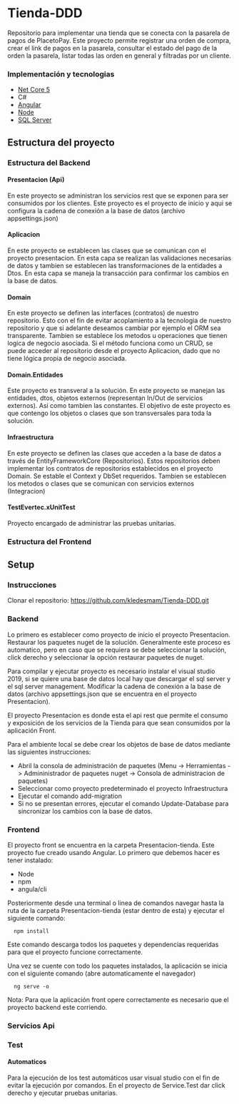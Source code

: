 # Tienda-DDD
Repositorio para implementar una tienda que se conecta con la pasarela de pagos de PlacetoPay.
Este proyecto permite registrar una orden de compra, crear el link de pagos en la pasarela, consultar el estado del pago de la orden la pasarela, listar todas las orden en general y filtradas por un cliente.

### Implementación y tecnologias
* [Net Core 5](https://visualstudio.microsoft.com/es/)
* C#
* [Angular](https://angular.io/)
* [Node](https://nodejs.org/es/)
* [SQL Server](https://www.microsoft.com/es-es/sql-server/sql-server-downloads) 

## Estructura del proyecto
### Estructura del Backend
#### Presentacion (Api)
En este proyecto se administran los servicios rest que se exponen para ser consumidos por los clientes. Este proyecto es el proyecto de inicio y aqui se configura la cadena de conexión a la base de datos (archivo appsettings.json)
#### Aplicacion
En este proyecto se establecen las clases que se comunican con el proyecto presentacion. En esta capa se realizan las validaciones necesarias de datos y tambien se establecen las transformaciones de la entidades a Dtos. En esta capa se maneja la transacción para confirmar los cambios en la base de datos.
#### Domain
En este proyecto se definen las interfaces (contratos) de nuestro repositorio. Esto con el fin de evitar acoplamiento a la tecnologia de nuestro repositorio y que si adelante deseamos cambiar por ejemplo el ORM sea transparente.
Tambien se establece los metodos u operaciones que tienen logica de negocio asociada. Si el método funciona como un CRUD, se puede acceder al repositorio desde el proyecto Aplicacion, dado que no tiene lógica propia de negocio asociada.
#### Domain.Entidades
Este proyecto es transveral a la solución. En este proyecto se manejan las entidades, dtos, objetos externos (representan In/Out de servicios externos). Asi como tambien las constantes. 
El objetivo de este proyecto es que contengo los objetos o clases que son transversales para toda la solución.
#### Infraestructura
En este proyecto se definen las clases que acceden a la base de datos a través de EntityFrameworkCore (Repositorios). Estos repositorios deben implementar los contratos de repositorios establecidos en el proyecto Domain.
Se estable el Context y DbSet requeridos.
Tambien se establecen los metodos o clases que se comunican con servicios externos (Integracion)
#### TestEvertec.xUnitTest
Proyecto encargado de administrar las pruebas unitarias.

### Estructura del Frontend

## Setup
### Instrucciones

Clonar el repositorio: https://github.com/kledesmam/Tienda-DDD.git

### Backend
Lo primero es establecer como proyecto de inicio el proyecto Presentacion.
Restaurar los paquetes nuget de la solución. Generalmente este proceso es automatico, pero en caso que se requiera se debe seleccionar la solución, click derecho y seleccionar la opción restaurar paquetes de nuget.

Para compilar y ejecutar proyecto es necesario instalar el visual studio 2019, si se quiere una base de datos local hay que descargar el sql server y el sql server management. Modificar la cadena de conexión a la base de datos (archivo appsettings.json que se encuentra en el proyecto Presentacion).

El proyecto Presentacion es donde esta el api rest que permite el consumo y exposición de los servicios de la Tienda para que sean consumidos por la aplicación Front.

Para el ambiente local se debe crear los objetos de base de datos mediante las siguientes instrucciones:
* Abril la consola de administración de paquetes (Menu -> Herramientas -> Admininistrador de paquetes nuget -> Consola de administracion de paquetes)
* Seleccionar como proyecto predeterminado el proyecto Infraestructura
* Ejecutar el comando add-migration <nombre de la migracion>
* Si no se presentan errores, ejecutar el comando Update-Database para sincronizar los cambios con la base de datos.  

### Frontend
El proyecto front se encuentra en la carpeta Presentacion-tienda. Este proyecto fue creado usando Angular.
Lo primero que debemos hacer es tener instalado:
* Node
* npm
* angula/cli

Posteriormente desde una terminal o linea de comandos navegar hasta la ruta de la carpeta Presentacion-tienda (estar dentro de esta) y ejecutar el siguiente comando:
```
  npm install
```
Este comando descarga todos los paquetes y dependencias requeridas para que el proyecto funcione correctamente.

Una vez se cuente con todo los paquetes instalados, la aplicación se inicia con el siguiente comando (abre automaticamente el navegador)
```
  ng serve -o
```

Nota: Para que la aplicación front opere correctamente es necesario que el proyecto backend este corriendo.

### Servicios Api

### Test

#### Automaticos

Para la ejecución de los test automáticos usar visual studio con el fin de evitar la ejecución por comandos.
En el proyecto de Service.Test dar click derecho y ejecutar pruebas unitarias.

